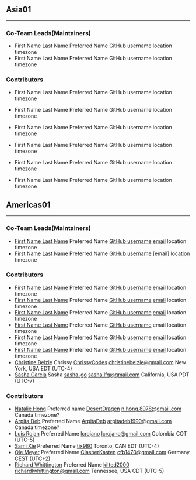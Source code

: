 ## Asia01

---

### Co-Team Leads(Maintainers)

- First Name  Last Name  Preferred Name  GitHub username  location timezone
- First Name  Last Name  Preferred Name  GitHub username  location timezone

### Contributors

- First Name  Last Name  Preferred Name  GitHub username  location timezone
- First Name  Last Name  Preferred Name  GitHub username  location timezone
- First Name  Last Name  Preferred Name  GitHub username  location timezone

- First Name  Last Name  Preferred Name  GitHub username  location timezone

- First Name  Last Name  Preferred Name  GitHub username  location timezone
- First Name  Last Name  Preferred Name  GitHub username  location timezone

## Americas01

---

### Co-Team Leads(Maintainers)

- [First Name  Last Name]()  Preferred Name  [GitHub username]()  [email]()  location  timezone
- [First Name  Last Name]()  Preferred Name  [GitHub username]()  [email]  location   timezone

### Contributors

- [First Name  Last Name]()  Preferred Name  [GitHub username]()  [email]()  location  timezone
- [First Name  Last Name]()  Preferred Name  [GitHub username]()  [email]()  location   timezone
- [First Name  Last Name]()  Preferred Name  [GitHub username]()  [email]()  location   timezone
- [First Name  Last Name]()  Preferred Name  [GitHub username]()  email  location  timezone
- [First Name  Last Name]()  Preferred Name  [GitHub username]()  [email]()  location   timezone
- [First Name  Last Name]()  Preferred Name  [GitHub username]()  [email]()  location   timezone
- [Christine Belzie](https://www.linkedin.com/in/christinebelzie/) Chrissy [ChrissyCodes](https://github.com/CBID2)  [christinebelzie@gmail.com](mailto:christinebelzie@gmail.com)  New York, USA  EDT (UTC-4)
- [Sasha Garcia](linkedin.com/in/sashagarcia28)  Sasha  [sasha-go](https://github.com/sasha-go)  [sasha.lfg@gmail.com](mailto:sasha.lfg@gmail.com)  California, USA  PDT (UTC-7)  

### Contributors

- [Natalie Hong](https://www.linkedin.com/in/nhong8978/)  Preferred name  [DesertDragen](https://github.com/DesertDragen)  [n.hong.8978@gmail.com](mailto:n.hong.8978@gmail.com)  Canada  timezone?
- [Arpita Deb](https://www.linkedin.com/in/arpitadeb/)  Preferred Name  [ArpitaDeb](https://github.com/ArpitaDeb)  [arpitadeb1990@gmail.com](mailto:arpitadeb1990@gmail.com)  Canada   timezone?
- [Luis Rojan](https://www.linkedin.com/in/lcrojano/)  Preferred Name  [lcrojano](https://github.com/lcrojano)  [lcrojano@gmail.com](mailto:lcrojano@gmail.com)  Colombia   COT (UTC-5)
- [Sami Xie](https://www.linkedin.com/in/sami-xie-91bb4814a)  Preferred Name  [tix980](https://github.com/tix980)  Toronto, CAN  EDT (UTC-4)
- [Ole Meyer]()  Preferred Name  [ClasherKasten](https://github.com/ClasherKasten)  [cfb1470@gmail.com](mailto:cfb1470@gmail.com)  Germany  CEST (UTC+2)
- [Richard Whittington](https://www.linkedin.com/in/richardwhittingtonse/)  Preferred Name  [kilted2000](https://github.com/kilted2000)  [richardlwhittington@gmail.com](mailto:richardlwhittington@gmail.com)  Tennessee, USA  CDT (UTC-5)
